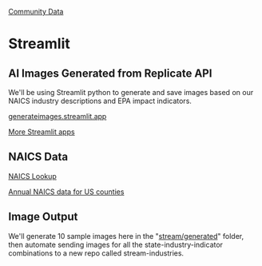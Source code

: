 [Community Data](/community-data/) 

# Streamlit 

## AI Images Generated from Replicate API

We'll be using Streamlit python to generate and save images based on our NAICS industry descriptions and EPA impact indicators.

[generateimages.streamlit.app](https://generateimages.streamlit.app)

[More Streamlit apps](https://streamlit.io/gallery)

## NAICS Data

[NAICS Lookup](https://model.earth/data-pipeline/timelines/tabulator/)

[Annual NAICS data for US counties](https://github.com/ModelEarth/community-data/tree/master/industries/naics/US/counties)

## Image Output

We'll generate 10 sample images here in the "[stream/generated](generated)" folder, then automate sending images for all the state-industry-indicator combinations to a new repo called stream-industries.